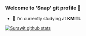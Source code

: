 ### Welcome to 'Snap' git profile 👋
- 🔭 I’m currently studying at **KMITL**

[![Surawit github stats](https://github-readme-stats.vercel.app/api?username=j4m3ee&theme=radical)](https://github.com/anuraghazra/github-readme-stats)
<br/>

<!--
**j4m3ee/j4m3ee** is a ✨ _special_ ✨ repository because its `README.md` (this file) appears on your GitHub profile.

Here are some ideas to get you started:

- 🔭 I’m currently working on ...
- 🌱 I’m currently learning ...
- 👯 I’m looking to collaborate on ...
- 🤔 I’m looking for help with ...
- 💬 Ask me about ...
- 📫 How to reach me: ...
- 😄 Pronouns: ...
- ⚡ Fun fact: ...
-->
